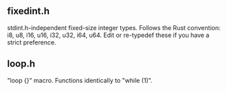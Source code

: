 fixedint.h
----------
stdint.h-independent fixed-size integer types. Follows the Rust convention: i8, u8, i16, u16, i32, u32, i64, u64. Edit or re-typedef these if you have a strict preference.

loop.h
------
"loop {}" macro. Functions identically to "while (1)".
